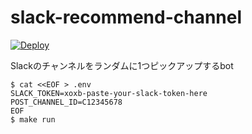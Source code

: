 # slack-recommend-channel

[![Deploy](https://www.herokucdn.com/deploy/button.svg)](https://heroku.com/deploy)

Slackのチャンネルをランダムに1つピックアップするbot

```
$ cat <<EOF > .env
SLACK_TOKEN=xoxb-paste-your-slack-token-here
POST_CHANNEL_ID=C12345678
EOF
$ make run
```
